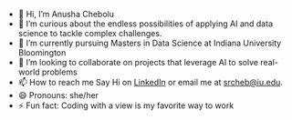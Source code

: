 - 👋 Hi, I’m Anusha Chebolu
- 👀 I’m curious about the endless possibilities of applying AI and data science to tackle complex challenges.
- 🌱 I’m currently pursuing Masters in Data Science at Indiana University Bloomington
- 💞️ I’m looking to collaborate on projects that leverage AI to solve real-world problems
- 📫 How to reach me Say Hi on [LinkedIn](https://www.linkedin.com/in/anusha-chebolu/) or email me at srcheb@iu.edu.
- 😄 Pronouns: she/her
- ⚡ Fun fact: Coding with a view is my favorite way to work
<!---
anusha-chebolu/anusha-chebolu is a ✨ special ✨ repository because its `README.md` (this file) appears on your GitHub profile.
You can click the Preview link to take a look at your changes.
--->
